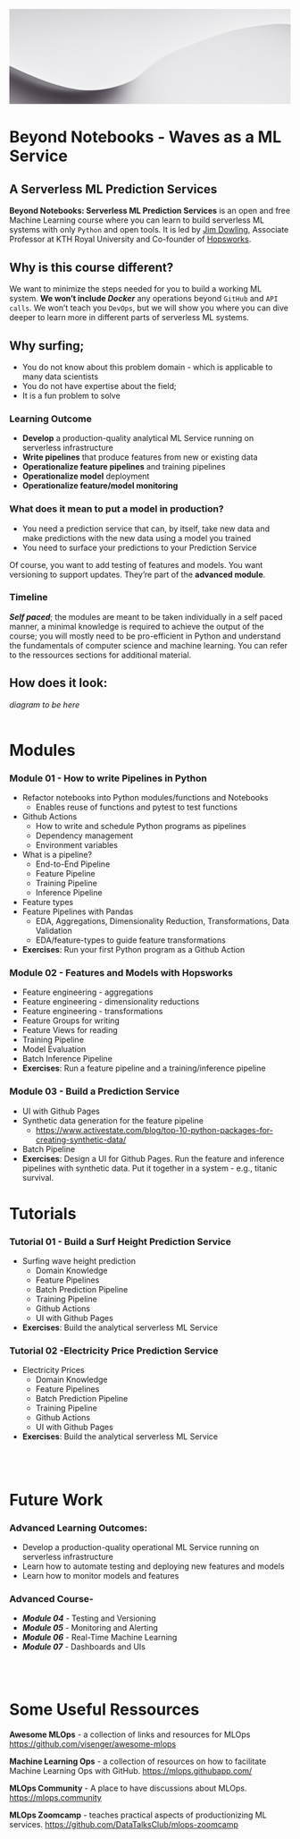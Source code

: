 
![readme header](/assets/visual_header.jpg)

# **Beyond Notebooks** - Waves as a ML Service

## **A Serverless ML Prediction Services**
**Beyond Notebooks: Serverless ML Prediction Services** is an open and free Machine Learning course where you can learn to build serverless ML systems with only `Python` and open tools. It is led by [Jim Dowling](https://www.kth.se/profile/jdowling), Associate Professor at KTH Royal University and Co-founder of [Hopsworks](https://hopsworks.ai).

## **Why is this course different?**
We want to minimize the steps needed for you to build a working ML system. **We won’t include _Docker_** any operations beyond  `GitHub` and `API calls`. We won’t teach you `DevOps`, but we will show you where you can dive deeper to learn more in different parts of serverless ML systems.

## **Why surfing;**
- You do not know about this problem domain - which is applicable to many data scientists
- You do not have expertise about the field; 
- It is a fun problem to solve

### **Learning Outcome**
- **Develop** a production-quality analytical ML Service running on serverless infrastructure
- **Write pipelines** that produce features from new or existing data
- **Operationalize feature pipelines** and training pipelines
- **Operationalize model** deployment
- **Operationalize feature/model monitoring**


### **What does it mean to put a model in production?**
- You need a prediction service that can, by itself, take new data and make predictions with the new data using a model you trained
- You need to surface your predictions to your Prediction Service

Of course, you want to add testing of features and models. You want versioning to support updates. They’re part of the __advanced module__. 


### **Timeline**
***Self paced***; the modules are meant to be taken individually in a self paced manner, a minimal knowledge is required to achieve the output of the course; you will mostly need to be pro-efficient in Python and understand the fundamentals of computer science and machine learning. You can refer to the ressources sections for additional material. 

## **How does it look:**
_diagram to be here_ 
</br>
</br>

# **Modules**
### **Module 01 - How to write Pipelines in Python**
- Refactor notebooks into Python modules/functions and Notebooks
  - Enables reuse of functions and pytest to test functions
- Github Actions
  - How to write and schedule Python programs as pipelines 
  - Dependency management
  - Environment variables
- What is a pipeline?
  - End-to-End Pipeline
  - Feature Pipeline
  - Training Pipeline
  - Inference Pipeline
- Feature types
- Feature Pipelines with Pandas
  - EDA, Aggregations, Dimensionality Reduction, Transformations, Data Validation
  - EDA/feature-types to guide feature transformations
- **Exercises**: Run your first Python program as a Github Action

### **Module 02 - Features and Models with Hopsworks**
- Feature engineering - aggregations
- Feature engineering - dimensionality reductions
- Feature engineering - transformations
- Feature Groups for writing
- Feature Views for reading
- Training Pipeline
- Model Evaluation
- Batch Inference Pipeline
- **Exercises**: Run a feature pipeline and a training/inference pipeline 

### **Module 03 - Build a Prediction Service**
- UI with Github Pages
- Synthetic data generation for the feature pipeline
  - https://www.activestate.com/blog/top-10-python-packages-for-creating-synthetic-data/ 
- Batch Pipeline
- **Exercises**: Design a UI for Github Pages. Run the feature and inference pipelines with synthetic data. Put it together in a system - e.g., titanic survival.

# **Tutorials**
### **Tutorial 01 - Build a Surf Height Prediction Service** 
- Surfing wave height prediction
  - Domain Knowledge
  - Feature Pipelines
  - Batch Prediction Pipeline
  - Training Pipeline
  - Github Actions
  - UI with Github Pages 
- **Exercises**: Build the analytical serverless ML Service

### **Tutorial 02 -Electricity Price Prediction Service**
- Electricity Prices
  - Domain Knowledge
  - Feature Pipelines
  - Batch Prediction Pipeline
  - Training Pipeline
  - Github Actions
  - UI with Github Pages 
- **Exercises**: Build the analytical serverless ML Service
</br>
</br>

# **Future Work**
### **Advanced Learning Outcomes:**
- Develop a production-quality operational ML Service  running on serverless infrastructure
- Learn how to automate testing and deploying new features and models
- Learn how to monitor models and features

### **Advanced Course-**
- ***Module 04*** - Testing and Versioning
- ***Module 05*** - Monitoring and Alerting
- ***Module 06*** - Real-Time Machine Learning
- ***Module 07*** - Dashboards and UIs

</br>
</br>

# **Some Useful Ressources**
**Awesome MLOps** - a collection of links and resources for MLOps
https://github.com/visenger/awesome-mlops

**Machine Learning Ops** - a collection of resources on how to facilitate Machine Learning Ops with GitHub.
https://mlops.githubapp.com/

**MLOps Community** - A place to have discussions about MLOps.
https://mlops.community

**MLOps Zoomcamp** - teaches practical aspects of productionizing ML services.
https://github.com/DataTalksClub/mlops-zoomcamp

